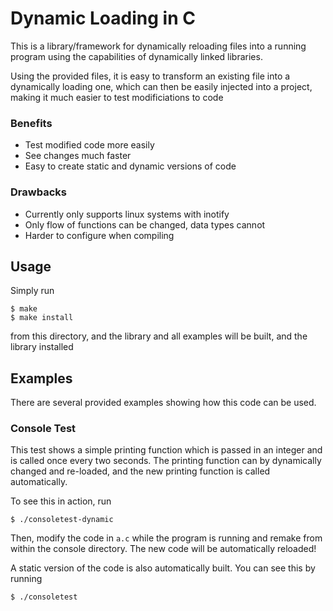 # Dynamic Loading in C

This is a library/framework for dynamically reloading files
into a running program using the capabilities of dynamically
linked libraries.

Using the provided files, it is easy to transform an
existing file into a dynamically loading one, which can then
be easily injected into a project, making it much easier to
test modificiations to code

### Benefits

- Test modified code more easily
- See changes much faster
- Easy to create static and dynamic versions of code

### Drawbacks

- Currently only supports linux systems with inotify
- Only flow of functions can be changed, data types cannot
- Harder to configure when compiling

## Usage

Simply run

    $ make
    $ make install

from this directory, and the library and all examples will
be built, and the library installed

## Examples

There are several provided examples showing how this code
can be used.

### Console Test

This test shows a simple printing function which is passed
in an integer and is called once every two seconds. The
printing function can by dynamically changed and re-loaded,
and the new printing function is called automatically.

To see this in action, run

    $ ./consoletest-dynamic

Then, modify the code in `a.c` while the program is running
and remake from within the console directory. The new code
will be automatically reloaded!

A static version of the code is also automatically built.
You can see this by running

    $ ./consoletest
